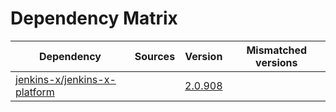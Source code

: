 # Dependency Matrix

Dependency | Sources | Version | Mismatched versions
---------- | ------- | ------- | -------------------
[jenkins-x/jenkins-x-platform](https://github.com/jenkins-x/jenkins-x-platform) |  | [2.0.908](https://github.com/jenkins-x/jenkins-x-platform/releases/tag/v2.0.908) | 

